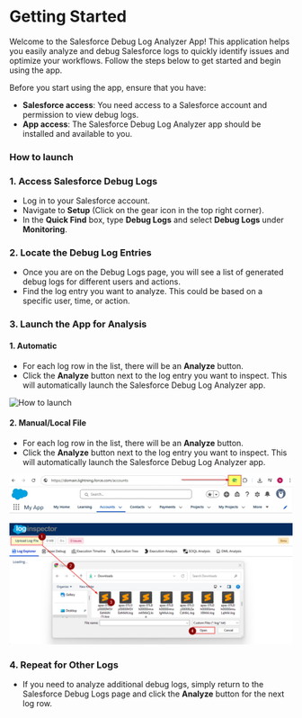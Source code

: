 # Getting Started

Welcome to the Salesforce Debug Log Analyzer App! This application helps you easily analyze and debug Salesforce logs to quickly identify issues and optimize your workflows. Follow the steps below to get started and begin using the app.

Before you start using the app, ensure that you have:

- **Salesforce access**: You need access to a Salesforce account and permission to view debug logs.
- **App access**: The Salesforce Debug Log Analyzer app should be installed and available to you.

### How to launch

### 1. Access Salesforce Debug Logs
- Log in to your Salesforce account.
- Navigate to **Setup** (Click on the gear icon in the top right corner).
- In the **Quick Find** box, type **Debug Logs** and select **Debug Logs** under **Monitoring**.

### 2. Locate the Debug Log Entries
- Once you are on the Debug Logs page, you will see a list of generated debug logs for different users and actions.
- Find the log entry you want to analyze. This could be based on a specific user, time, or action.

### 3. Launch the App for Analysis
#### 1. Automatic
- For each log row in the list, there will be an **Analyze** button.
- Click the **Analyze** button next to the log entry you want to inspect. This will automatically launch the Salesforce Debug Log Analyzer app.

![How to launch](./media/app-launch.jpg)

#### 2. Manual/Local File
- For each log row in the list, there will be an **Analyze** button.
- Click the **Analyze** button next to the log entry you want to inspect. This will automatically launch the Salesforce Debug Log Analyzer app.

![Step1](./media/manual-step1.jpg)

![Step2](./media/manual-step2.jpg)

### 4. Repeat for Other Logs
- If you need to analyze additional debug logs, simply return to the Salesforce Debug Logs page and click the **Analyze** button for the next log row. 
